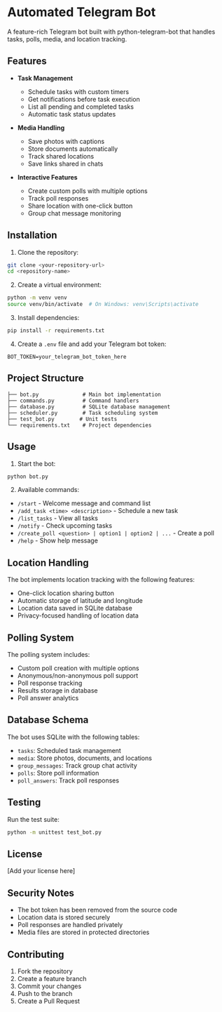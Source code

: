 # Automated Telegram Bot

A feature-rich Telegram bot built with python-telegram-bot that handles tasks, polls, media, and location tracking.

## Features

- **Task Management**
  - Schedule tasks with custom timers
  - Get notifications before task execution
  - List all pending and completed tasks
  - Automatic task status updates

- **Media Handling**
  - Save photos with captions
  - Store documents automatically
  - Track shared locations
  - Save links shared in chats

- **Interactive Features**
  - Create custom polls with multiple options
  - Track poll responses
  - Share location with one-click button
  - Group chat message monitoring

## Installation

1. Clone the repository:
```bash
git clone <your-repository-url>
cd <repository-name>
```

2. Create a virtual environment:
```bash
python -m venv venv
source venv/bin/activate  # On Windows: venv\Scripts\activate
```

3. Install dependencies:
```bash
pip install -r requirements.txt
```

4. Create a `.env` file and add your Telegram bot token:
```
BOT_TOKEN=your_telegram_bot_token_here
```

## Project Structure

```
├── bot.py              # Main bot implementation
├── commands.py         # Command handlers
├── database.py         # SQLite database management
├── scheduler.py        # Task scheduling system
├── test_bot.py        # Unit tests
└── requirements.txt    # Project dependencies
```

## Usage

1. Start the bot:
```bash
python bot.py
```

2. Available commands:
- `/start` - Welcome message and command list
- `/add_task <time> <description>` - Schedule a new task
- `/list_tasks` - View all tasks
- `/notify` - Check upcoming tasks
- `/create_poll <question> | option1 | option2 | ...` - Create a poll
- `/help` - Show help message

## Location Handling

The bot implements location tracking with the following features:
- One-click location sharing button
- Automatic storage of latitude and longitude
- Location data saved in SQLite database
- Privacy-focused handling of location data

## Polling System

The polling system includes:
- Custom poll creation with multiple options
- Anonymous/non-anonymous poll support
- Poll response tracking
- Results storage in database
- Poll answer analytics

## Database Schema

The bot uses SQLite with the following tables:
- `tasks`: Scheduled task management
- `media`: Store photos, documents, and locations
- `group_messages`: Track group chat activity
- `polls`: Store poll information
- `poll_answers`: Track poll responses

## Testing

Run the test suite:
```bash
python -m unittest test_bot.py
```

## License

[Add your license here]

## Security Notes

- The bot token has been removed from the source code
- Location data is stored securely
- Poll responses are handled privately
- Media files are stored in protected directories

## Contributing

1. Fork the repository
2. Create a feature branch
3. Commit your changes
4. Push to the branch
5. Create a Pull Request
